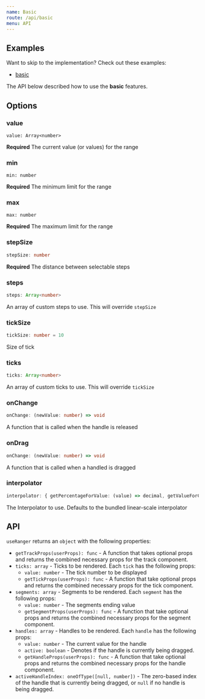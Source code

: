 ```yaml
---
name: Basic
route: /api/basic
menu: API
---
```


## Examples
Want to skip to the implementation? Check out these examples:

- [basic](../examples/basic)

The API below described how to use the **basic** features.

## Options

### value

```tsx
value: Array<number>
```
**Required** The current value (or values) for the range

### min

```tsx
min: number
```
**Required** The minimum limit for the range

### max

```tsx
max: number
```
**Required** The maximum limit for the range

### stepSize

```ts
stepSize: number
```
**Required** The distance between selectable steps

### steps

```ts
steps: Array<number>
```
An array of custom steps to use. This will override `stepSize`

### tickSize

```ts
tickSize: number = 10
```
Size of tick

### ticks

```ts
ticks: Array<number>
```
An array of custom ticks to use. This will override `tickSize`

### onChange

```ts
onChange: (newValue: number) => void
```
A function that is called when the handle is released

### onDrag

```ts
onChange: (newValue: number) => void
```
A function that is called when a handled is dragged

### interpolator

```ts
interpolator: { getPercentageForValue: (value) => decimal, getValueForClientX: (x) => value }
```
The Interpolator to use. Defaults to the bundled linear-scale interpolator

## API

`useRanger` returns an `object` with the following properties:

- `getTrackProps(userProps): func` - A function that takes optional props and returns the combined necessary props for the track component.
- `ticks: array` - Ticks to be rendered. Each `tick` has the following props:
  - `value: number` - The tick number to be displayed
  - `getTickProps(userProps): func` - A function that take optional props and returns the combined necessary props for the tick component.
- `segments: array` - Segments to be rendered. Each `segment` has the following props:
  - `value: number` - The segments ending value
  - `getSegmentProps(userProps): func` - A function that take optional props and returns the combined necessary props for the segment component.
- `handles: array` - Handles to be rendered. Each `handle` has the following props:
  - `value: number` - The current value for the handle
  - `active: boolean` - Denotes if the handle is currently being dragged.
  - `getHandleProps(userProps): func` - A function that take optional props and returns the combined necessary props for the handle component.
- `activeHandleIndex: oneOfType([null, number])` - The zero-based index of the handle that is currently being dragged, or `null` if no handle is being dragged.
